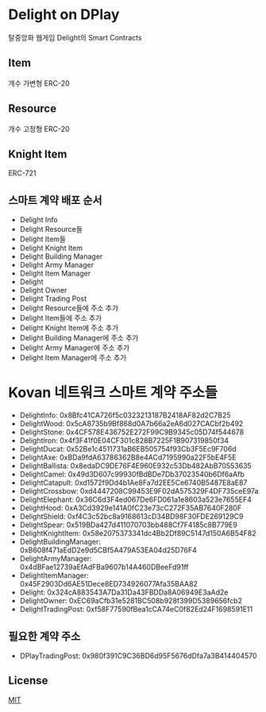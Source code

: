 # Delight on DPlay
탈중앙화 웹게임 Delight의 Smart Contracts

## Item
개수 가변형 ERC-20

## Resource
개수 고정형 ERC-20

## Knight Item
ERC-721

## 스마트 계약 배포 순서
- Delight Info
- Delight Resource들
- Delight Item들
- Delight Knight Item
- Delight Building Manager
- Delight Army Manager
- Delight Item Manager
- Delight
- Delight Owner
- Delight Trading Post
- Delight Resource들에 주소 추가
- Delight Item들에 주소 추가
- Delight Knight Item에 주소 추가
- Delight Building Manager에 주소 추가
- Delight Army Manager에 주소 추가
- Delight Item Manager에 주소 추가

# Kovan 네트워크 스마트 계약 주소들
- DelightInfo: 0x8Bfc41CA726f5c0323213187B2418AF82d2C7B25
- DelightWood: 0x5cA8735b9Bf868d0A7b66a2eA6d027CACbf2b492
- DelightStone: 0x4CF578E436752E272F99C9B9345c05D74f544678
- DelightIron: 0x4f3F41f0E04CF301c828B7225F1B907319850f34
- DelightDucat: 0x52Be1c4511731aB6EB505754f93Cb3F5Ec9F706d
- DelightAxe: 0xBDa9fdA63786362B8e4ACd7195990a22F5bE4F5E
- DelightBallista: 0x8edaDC9DE76F4E960E932c53Db482AbB70553635
- DelightCamel: 0x49d3D607c99930fBdBDe7Db37023540b6Df6aAfb
- DelightCatapult: 0xd1572f9Dd4b1Ae8Fa7d2EE5Ce6740B5487E8aE87
- DelightCrossbow: 0xd4447208C99453E9F02dA575329F4DF735ceE97a
- DelightElephant: 0x36C6d3F4ed067De6FD061a1e8603a523e7655EF4
- DelightHood: 0xA3Cd3929e141A0fC23e73cC272F35AB7640F280F
- DelightShield: 0xf4C3c52bc8a9168613cD34BD98F30FDE269129C9
- DelightSpear: 0x519BDa427d411070703bb488Cf7F4185c8B779E9
- DelightKnightItem: 0x58e2075373341dc4Bb2Df89C5147d150A6B54F82
- DelightBuildingManager: 0xB608f471aEdD2e9d5CBf5A479A53EA04d25D76F4
- DelightArmyManager: 0x4dBFae12739aEfAdFBa9607b14A460DBeeFd91ff
- DelightItemManager: 0x45F2903Dd6AE51Dece8ED734926077Afa35BAA82
- Delight: 0x324cA883543A7Da31Da43FBDDa8A06949E3aAd2e
- DelightOwner: 0xEC69aCfb31e5281BC508b928f399D5389656fcb2
- DelightTradingPost: 0xf58F77590fBea1cCA74eC0f82Ed24F1698591E11

## 필요한 계약 주소
- DPlayTradingPost: 0x980f391C9C36BD6d95F5676dDfa7a3B414404570

## License
[MIT](LICENSE)